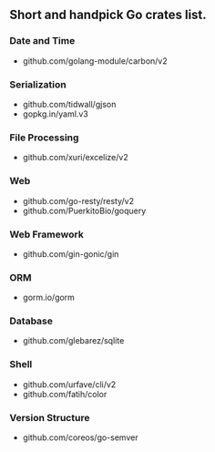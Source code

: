 ## Short and handpick Go crates list.

### Date and Time

* github.com/golang-module/carbon/v2

### Serialization

* github.com/tidwall/gjson
* gopkg.in/yaml.v3

### File Processing

* github.com/xuri/excelize/v2

### Web

* github.com/go-resty/resty/v2
* github.com/PuerkitoBio/goquery

### Web Framework

* github.com/gin-gonic/gin

### ORM

* gorm.io/gorm

### Database

* github.com/glebarez/sqlite

### Shell

* github.com/urfave/cli/v2
* github.com/fatih/color

### Version Structure

* github.com/coreos/go-semver
